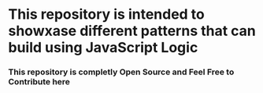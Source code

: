 <h1>This repository is intended to showxase different patterns that can build using JavaScript Logic


<br>


<h3> This repository is completly Open Source and Feel Free to Contribute here

